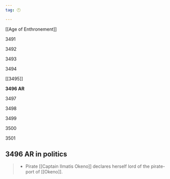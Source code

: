 ```yaml
---
tag: 🕛

---
```

[[Age of Enthronement]]


3491

3492

3493

3494

[[3495]]

**3496 AR**

3497

3498

3499

3500

3501



## 3496 AR in politics

>  - Pirate [[Captain Ilmatis Okeno]] declares herself lord of the pirate-port of [[Okeno]].






